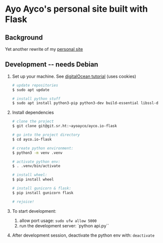 # Ayo Ayco's personal site built with Flask

## Background
Yet another rewrite of my [personal site](https://ayo.ayco.io)

## Development -- needs Debian
1. Set up your machine. See [digitalOcean tutorial](https://www.digitalocean.com/community/tutorials/how-to-serve-flask-applications-with-gunicorn-and-nginx-on-ubuntu-20-04) (uses cookies)

    ```bash
    # update repositories
    $ sudo apt update

    # install python stuff
    $ sudo apt install python3-pip python3-dev build-essential libssl-dev libffi-dev python3-setuptools python3-venv
    ```

2. Install dependencies

    ```bash
    # clone the project 
    $ git clone git@git.sr.ht:~ayoayco/ayco.io-flask

    # go into the project directory
    $ cd ayco.io-flask

    # create python environment:
    $ python3 -m venv .venv

    # activate python env:
    $ . .venv/bin/activate

    # install wheel:
    $ pip install wheel

    # install gunicorn & flask:
    $ pip install gunicorn flask

    # rejoice!
    ```

3. To start development:
    1. allow port usage: `sudo ufw allow 5000`
    2. run the development server: `python api.py``
4. After development session, deactivate the python env with: `deactivate`
